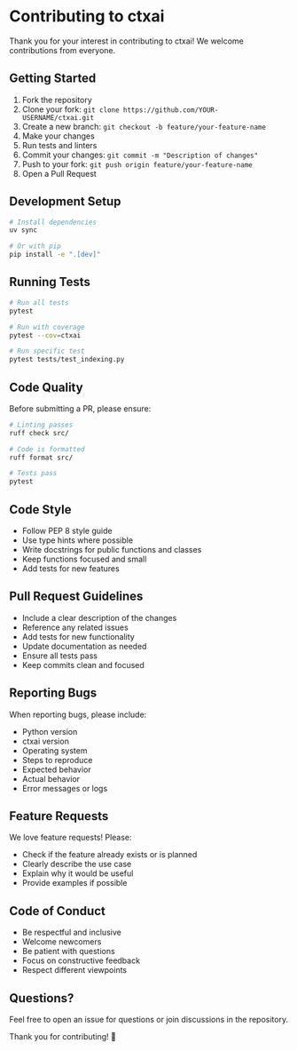 # Contributing to ctxai

Thank you for your interest in contributing to ctxai! We welcome contributions from everyone.

## Getting Started

1. Fork the repository
2. Clone your fork: `git clone https://github.com/YOUR-USERNAME/ctxai.git`
3. Create a new branch: `git checkout -b feature/your-feature-name`
4. Make your changes
5. Run tests and linters
6. Commit your changes: `git commit -m "Description of changes"`
7. Push to your fork: `git push origin feature/your-feature-name`
8. Open a Pull Request

## Development Setup

```bash
# Install dependencies
uv sync

# Or with pip
pip install -e ".[dev]"
```

## Running Tests

```bash
# Run all tests
pytest

# Run with coverage
pytest --cov=ctxai

# Run specific test
pytest tests/test_indexing.py
```

## Code Quality

Before submitting a PR, please ensure:

```bash
# Linting passes
ruff check src/

# Code is formatted
ruff format src/

# Tests pass
pytest
```

## Code Style

- Follow PEP 8 style guide
- Use type hints where possible
- Write docstrings for public functions and classes
- Keep functions focused and small
- Add tests for new features

## Pull Request Guidelines

- Include a clear description of the changes
- Reference any related issues
- Add tests for new functionality
- Update documentation as needed
- Ensure all tests pass
- Keep commits clean and focused

## Reporting Bugs

When reporting bugs, please include:

- Python version
- ctxai version
- Operating system
- Steps to reproduce
- Expected behavior
- Actual behavior
- Error messages or logs

## Feature Requests

We love feature requests! Please:

- Check if the feature already exists or is planned
- Clearly describe the use case
- Explain why it would be useful
- Provide examples if possible

## Code of Conduct

- Be respectful and inclusive
- Welcome newcomers
- Be patient with questions
- Focus on constructive feedback
- Respect different viewpoints

## Questions?

Feel free to open an issue for questions or join discussions in the repository.

Thank you for contributing! 🎉
